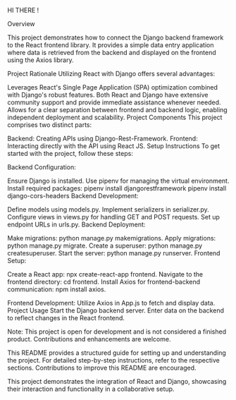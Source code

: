 HI THERE !

Overview


This project demonstrates how to connect the Django backend framework to the React frontend library. It provides a simple data entry application where data is retrieved from the backend and displayed on the frontend using the Axios library.

Project Rationale
Utilizing React with Django offers several advantages:

Leverages React's Single Page Application (SPA) optimization combined with Django's robust features.
Both React and Django have extensive community support and provide immediate assistance whenever needed.
Allows for a clear separation between frontend and backend logic, enabling independent deployment and scalability.
Project Components
This project comprises two distinct parts:

Backend: Creating APIs using Django-Rest-Framework.
Frontend: Interacting directly with the API using React JS.
Setup Instructions
To get started with the project, follow these steps:

Backend Configuration:

Ensure Django is installed.
Use pipenv for managing the virtual environment.
Install required packages:
pipenv install djangorestframework
pipenv install django-cors-headers
Backend Development:

Define models using models.py.
Implement serializers in serializer.py.
Configure views in views.py for handling GET and POST requests.
Set up endpoint URLs in urls.py.
Backend Deployment:

Make migrations: python manage.py makemigrations.
Apply migrations: python manage.py migrate.
Create a superuser: python manage.py createsuperuser.
Start the server: python manage.py runserver.
Frontend Setup:

Create a React app: npx create-react-app frontend.
Navigate to the frontend directory: cd frontend.
Install Axios for frontend-backend communication: npm install axios.


Frontend Development:
Utilize Axios in App.js to fetch and display data.
Project Usage
Start the Django backend server.
Enter data on the backend to reflect changes in the React frontend.


Note:
This project is open for development and is not considered a finished product. Contributions and enhancements are welcome.

This README provides a structured guide for setting up and understanding the project. For detailed step-by-step instructions, refer to the respective sections. Contributions to improve this README are encouraged.

This project demonstrates the integration of React and Django, showcasing their interaction and functionality in a collaborative setup.
